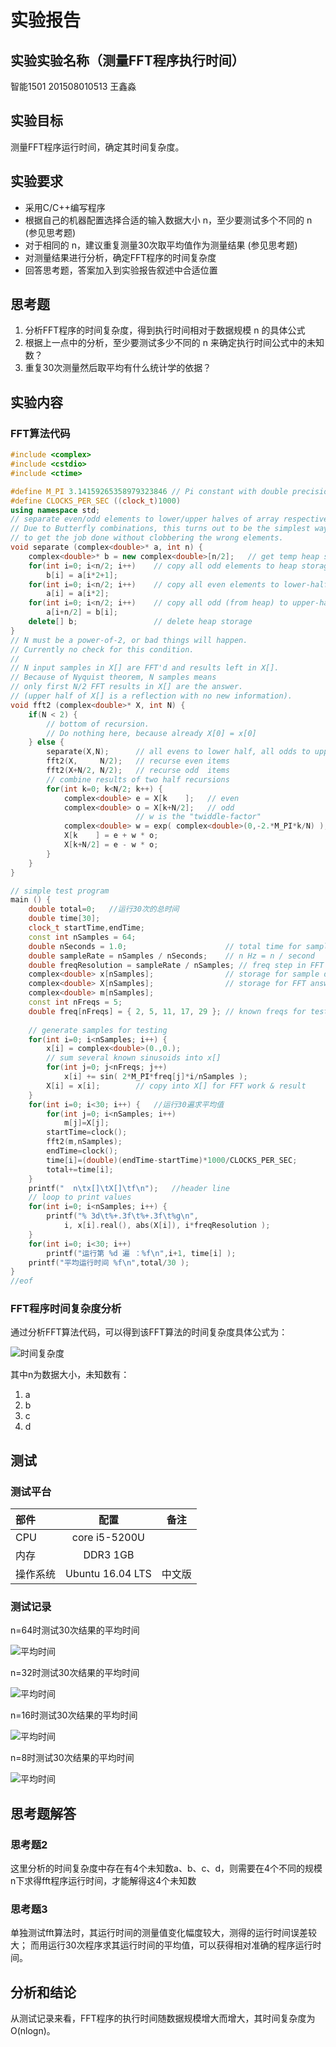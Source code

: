 # 实验报告

## 实验实验名称（测量FFT程序执行时间）

智能1501 201508010513 王鑫淼

## 实验目标

测量FFT程序运行时间，确定其时间复杂度。

## 实验要求

* 采用C/C++编写程序
* 根据自己的机器配置选择合适的输入数据大小 n，至少要测试多个不同的 n (参见思考题)
* 对于相同的 n，建议重复测量30次取平均值作为测量结果 (参见思考题)
* 对测量结果进行分析，确定FFT程序的时间复杂度
* 回答思考题，答案加入到实验报告叙述中合适位置

## 思考题

1. 分析FFT程序的时间复杂度，得到执行时间相对于数据规模 n 的具体公式
2. 根据上一点中的分析，至少要测试多少不同的 n 来确定执行时间公式中的未知数？
3. 重复30次测量然后取平均有什么统计学的依据？

## 实验内容

### FFT算法代码

```c++
#include <complex>
#include <cstdio>
#include <ctime>

#define M_PI 3.14159265358979323846 // Pi constant with double precision
#define CLOCKS_PER_SEC ((clock_t)1000)
using namespace std;
// separate even/odd elements to lower/upper halves of array respectively.
// Due to Butterfly combinations, this turns out to be the simplest way 
// to get the job done without clobbering the wrong elements.
void separate (complex<double>* a, int n) {
    complex<double>* b = new complex<double>[n/2];   // get temp heap storage
    for(int i=0; i<n/2; i++)    // copy all odd elements to heap storage
        b[i] = a[i*2+1];
    for(int i=0; i<n/2; i++)    // copy all even elements to lower-half of a[]
        a[i] = a[i*2];
    for(int i=0; i<n/2; i++)    // copy all odd (from heap) to upper-half of a[]
        a[i+n/2] = b[i];
    delete[] b;                 // delete heap storage
}
// N must be a power-of-2, or bad things will happen.
// Currently no check for this condition.
//
// N input samples in X[] are FFT'd and results left in X[].
// Because of Nyquist theorem, N samples means 
// only first N/2 FFT results in X[] are the answer.
// (upper half of X[] is a reflection with no new information).
void fft2 (complex<double>* X, int N) {
    if(N < 2) {
        // bottom of recursion.
        // Do nothing here, because already X[0] = x[0]
    } else {
        separate(X,N);      // all evens to lower half, all odds to upper half
        fft2(X,     N/2);   // recurse even items
        fft2(X+N/2, N/2);   // recurse odd  items
        // combine results of two half recursions
        for(int k=0; k<N/2; k++) {
            complex<double> e = X[k    ];   // even
            complex<double> o = X[k+N/2];   // odd
                            // w is the "twiddle-factor"
            complex<double> w = exp( complex<double>(0,-2.*M_PI*k/N) );
            X[k    ] = e + w * o;
            X[k+N/2] = e - w * o;
        }
    }
}

// simple test program
main () {
    double total=0;   //运行30次的总时间
    double time[30];
    clock_t startTime,endTime;
    const int nSamples = 64;
    double nSeconds = 1.0;                      // total time for sampling
    double sampleRate = nSamples / nSeconds;    // n Hz = n / second 
    double freqResolution = sampleRate / nSamples; // freq step in FFT result
    complex<double> x[nSamples];                // storage for sample data
    complex<double> X[nSamples];                // storage for FFT answer
    complex<double> m[nSamples];
    const int nFreqs = 5;
    double freq[nFreqs] = { 2, 5, 11, 17, 29 }; // known freqs for testing
    
    // generate samples for testing
    for(int i=0; i<nSamples; i++) {
        x[i] = complex<double>(0.,0.);
 		// sum several known sinusoids into x[]
        for(int j=0; j<nFreqs; j++)
            x[i] += sin( 2*M_PI*freq[j]*i/nSamples );
        X[i] = x[i];        // copy into X[] for FFT work & result
    }
    for(int i=0; i<30; i++) {   //运行30遍求平均值
        for(int j=0; i<nSamples; i++)
            m[j]=X[j];
        startTime=clock();
        fft2(m,nSamples);
        endTime=clock();
        time[i]=(double)(endTime-startTime)*1000/CLOCKS_PER_SEC;
        total+=time[i];
    }
    printf("  n\tx[]\tX[]\tf\n");   //header line
    // loop to print values
    for(int i=0; i<nSamples; i++) {
        printf("% 3d\t%+.3f\t%+.3f\t%g\n",
            i, x[i].real(), abs(X[i]), i*freqResolution );
    }
    for(int i=0; i<30; i++)
        printf("运行第 %d 遍 ：%f\n",i+1, time[i] );
    printf("平均运行时间 %f\n",total/30 );
}
//eof
```
### FFT程序时间复杂度分析

通过分析FFT算法代码，可以得到该FFT算法的时间复杂度具体公式为：

![时间复杂度](./equation_time.png)

其中n为数据大小，未知数有：
1. a
2. b
3. c
4. d

## 测试

### 测试平台

| 部件      | 配置             | 备注   |
| :--------|:----------------:| :-----:|
| CPU      | core i5-5200U    |        |
| 内存     | DDR3 1GB         |        |
| 操作系统 | Ubuntu 16.04 LTS | 中文版 |
### 测试记录
n=64时测试30次结果的平均时间

![平均时间](./n=64.png)

n=32时测试30次结果的平均时间

![平均时间](./n=32.png)

n=16时测试30次结果的平均时间

![平均时间](./n=16.png)

n=8时测试30次结果的平均时间

![平均时间](./n=8.png)

## 思考题解答

### 思考题2
这里分析的时间复杂度中存在有4个未知数a、b、c、d，则需要在4个不同的规模n下求得fft程序运行时间，才能解得这4个未知数

### 思考题3
单独测试fft算法时，其运行时间的测量值变化幅度较大，测得的运行时间误差较大；
而用运行30次程序求其运行时间的平均值，可以获得相对准确的程序运行时间。

## 分析和结论
从测试记录来看，FFT程序的执行时间随数据规模增大而增大，其时间复杂度为O(nlogn)。

